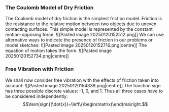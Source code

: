 ### The Coulomb Model of Dry Friction
The Coulomb model of dry friction is the simplest friction model. Friction is the resistance to the relative motion between two objects due to uneven contacting surfaces. This simple model is represented by the constant motion-opposing force.
![[Pasted image 20250120152512.png]]
We can use alternative ways to indicate the presence of friction in our problems or model sketches:
![[Pasted image 20250120152716.png|centre]]
The equation of motion takes the form:
![[Pasted image 20250120152734.png|centre]]
### Free Vibration with Friction
We shall now consider free vibration with the effects of friction taken into account:
![[Pasted image 20250120154339.png|centre]]
The function $\text{sign}$ has three possible discrete values: -1, 0, and 1. Thus all three cases have to be considered independently:
$$\text{sign}(\dot{x})=\left\{\begin(matrix)\end(ma\right.$$
